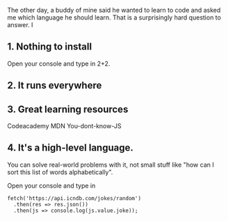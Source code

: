 The other day, a buddy of mine said he wanted to learn to code and asked me which language he should learn. That is a surprisingly hard question to answer. I

## 1. Nothing to install

Open your console and type in 2+2.

## 2. It runs everywhere

## 3. Great learning resources

Codeacademy
MDN
You-dont-know-JS

## 4. It's a high-level language.

You can solve real-world problems with it, not small stuff like "how can I sort this list of words alphabetically".

Open your console and type in

    fetch('https://api.icndb.com/jokes/random')
      .then(res => res.json())
      .then(js => console.log(js.value.joke));
